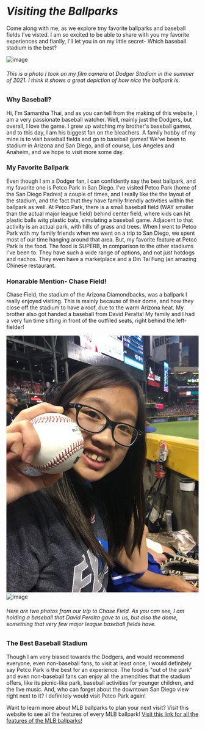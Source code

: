 # ***Visiting the Ballparks***
Come along with me, as we explore tmy favorite ballparks and baseball fields I've visted. I am so excited to be able to share with you my favorite experiences and fianlly, I'll let you in on my little secret- Which baseball stadium is the best?

![image](https://github.com/samanthathai8/VisitingtheBallparks/blob/main/11_Original.jpg)
###### This is a photo I took on my film camera at Dodger Stadium in the summer of 2021. I think it shows a great depiction of how nice the ballpark is.

### Why Baseball?
Hi, I'm Samantha Thai, and as you can tell from the making of this website, I am a very passionate baseball watcher. Well, mainly just the Dodgers, but overall, I love the game. I grew up watching my brother's baseball games, and to this day, I am his biggest fan on the bleachers. A family hobby of my mine is to visit baseball fields and go to baseball games! We've been to stadium in Arizona and San Diego, and of course, Los Angeles and Anaheim, and we hope to visit more some day. 

### My Favorite Ballpark
Even though I am a Dodger fan, I can confidently say the best ballpark, and my favorite one is Petco Park in San Diego. I've visited Petco Park (home of the San Diego Padres) a couple of times, and I really like the the layout of the stadium, and the fact that they have family friendly activities within the ballpark as well. At Petco Park, there is a small baseball field (WAY smaller than the actual major league field) behind center field, where kids can hit plastic balls witg plastic bats, simulating a baseball game. Adjacent to that activity is an actual park, with hills of grass and trees. When I went to Petco Park with my family friends when we went on a trip to San Diego, we spent most of our time hanging around that area. But, my favorite feature at Petco Park is the food. The food is SUPERB, in comparison to the other stadiums I've been to. They have such a wide range of options, and not just hotdogs and nachos. They even have a marketplace and a Din Tai Fung (an amazing Chinese restaurant. 

### Honarable Mention- Chase Field!
Chase Field, the stadium of the Arizona Diamondbacks, was a ballpark I really enjoyed visiting. This is mainly because of their dome, and how they close off the stadium to have a roof, due to the warm Arizona heat. My brother also got handed a baseball from David Peralta! My family and I had a very fun time sitting in front of the outfiled seats, right behind the left-fielder! 

![image](IMG_0538.jpg) 
![image](https://github.com/samanthathai8/VisitingtheBallparks/blob/main/IMG_0525.jpg)  
###### Here are two photos from our trip to Chase Field. As you can see, I am holding a baseball that David Peralta gave to us, but also the dome, something that very few major league baseball fields have.

### The Best Baseball Stadium
Though I am very biased towards the Dodgers, and would recommend everyone, even non-baseball fans, to visit at least once, I would definitely say Petco Park is the best for an experience. The food is "out of the park" and even non-baseball fans can enjoy all the amendities that the stadium offers, like its picnic-like park, baseball activities for younger children, and the live music. And, who can forget about the downtown San Diego view right next to it? I definitely would visit Petco Park again!

Want to learn more about MLB ballparks to plan your next visit? Visit this website to see all the features of every MLB ballpark! 
<a href="https://www.ballparksofbaseball.com/">Visit this link for all the features of the MLB ballparks!</a>

